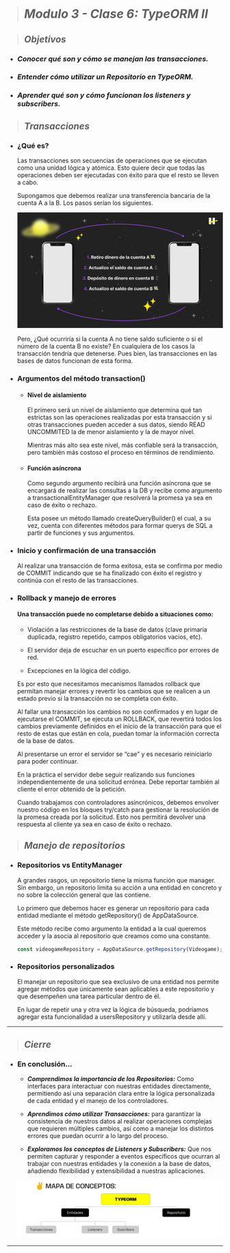 > # ***Modulo 3 - Clase 6: TypeORM II***

> ## ***Objetivos***

* ### *Conocer qué son y cómo se manejan las transacciones.*

* ### *Entender cómo utilizar un Repositorio en TypeORM.*

* ### *Aprender qué son y cómo funcionan los listeners y subscribers.*

> ## ***Transacciones***

* ### **¿Qué es?**

  Las transacciones son secuencias de operaciones que se ejecutan como una unidad lógica y atómica. Esto quiere decir que todas las operaciones deben ser ejecutadas con éxito para que el resto se lleven a cabo.

  Supongamos que debemos realizar una transferencia bancaria de la cuenta A a la B. Los pasos serían los siguientes.

  ![EjemploTransaccion](./ejemploTransaccion.png)

  Pero, ¿Qué ocurriría si la cuenta A no tiene saldo suficiente o si el número de la cuenta B no existe? En cualquiera de los casos la transacción tendría que detenerse. Pues bien, las transacciones en las bases de datos funcionan de esta forma.

* ### **Argumentos del método transaction()**

  * #### **Nivel de aislamiento**
   
    El primero será un nivel de aislamiento que determina qué tan estrictas son las operaciones realizadas por esta transacción y si otras transacciones pueden acceder a sus datos, siendo READ UNCOMMITED la de menor aislamiento y la de mayor nivel.

    Mientras más alto sea este nivel, más confiable será la transacción, pero también más costoso el proceso en términos de rendimiento.

  * #### **Función asíncrona**

    Como segundo argumento recibirá una función asíncrona que se encargará de realizar las consultas a la DB y recibe como argumento a transactionalEntityManager que resolverá la promesa ya sea en caso de éxito o rechazo.

    Esta posee un método llamado createQueryBuilder() el cual, a su vez, cuenta con diferentes métodos para formar querys de SQL a partir de funciones y sus argumentos.

* ### **Inicio y confirmación de una transacción**

  Al realizar una transacción de forma exitosa, esta se confirma por medio de COMMIT indicando que se ha finalizado con éxito el registro y continúa con el resto de las transacciones.

* ### **Rollback y manejo de errores**

  #### **Una transacción puede no completarse debido a situaciones como:**

  * Violación a las restricciones de la base de datos (clave primaria duplicada, registro repetido, campos obligatorios vacios, etc).

  * El servidor deja de escuchar en un puerto específico por errores de red.

  * Excepciones en la lógica del código.

  Es por esto que necesitamos mecanismos llamados rollback que permitan manejar errores y revertir los cambios que se realicen a un estado previo si la transacción no se completa con éxito.

  Al fallar una transacción los cambios no son confirmados y en lugar de ejecutarse el COMMIT, se ejecuta un ROLLBACK, que revertirá todos los cambios previamente definidos en el inicio de la transacción para que el resto de estas que están en cola, puedan tomar la información correcta de la base de datos.

  Al presentarse un error el servidor se “cae” y es necesario reiniciarlo para poder continuar.

  En la práctica el servidor debe seguir realizando sus funciones independientemente de una solicitud errónea. Debe reportar también al cliente el error obtenido de la petición.

  Cuando trabajamos con controladores asincrónicos, debemos envolver nuestro código en los bloques try/catch para gestionar la resolución de la promesa creada por la solicitud. Esto nos permitirá devolver una respuesta al cliente ya sea en caso de éxito o rechazo.

> ## ***Manejo de repositorios***

* ### **Repositorios vs EntityManager**

  A grandes rasgos, un repositorio tiene la misma función que manager. Sin embargo, un repositorio limita su acción a una entidad en concreto y no sobre la colección general que las contiene.

  Lo primero que debemos hacer es generar un repositorio para cada entidad mediante el método getRepository() de AppDataSource.

  Este método recibe como argumento la entidad a la cual queremos acceder y la asocia al repositorio que creamos como una constante.

  ```typescript
  const videogameRepository = AppDataSource.getRepository(Videogame);
  ```

* ### **Repositorios personalizados**

  El manejar un repositorio que sea exclusivo de una entidad nos permite agregar métodos que únicamente sean aplicables a este repositorio y que desempeñen una tarea particular dentro de él.

  En lugar de repetir una y otra vez la lógica de búsqueda, podríamos agregar esta funcionalidad a usersRepository y utilizarla desde allí.
***

> ## ***Cierre***

* ### **En conclusión...**

  * ***Comprendimos la importancia de los Repositorios:*** Como interfaces para interactuar con nuestras entidades directamente, permitiendo así una separación clara entre la lógica personalizada de cada entidad y el manejo de los controladores.

  * ***Aprendimos cómo utilizar Transacciones:*** para garantizar la consistencia de nuestros datos al realizar operaciones complejas que requieren múltiples cambios, así como a manejar los distintos errores que puedan ocurrir a lo largo del proceso.

  * ***Exploramos los conceptos de Listeners y Subscribers:*** Que nos permiten capturar y responder a eventos específicos que ocurran al trabajar con nuestras entidades y la conexión a la base de datos, añadiendo flexibilidad y extensibilidad a nuestras aplicaciones.

  ![TypeORMII](./cierreTypeORMII.png)
***